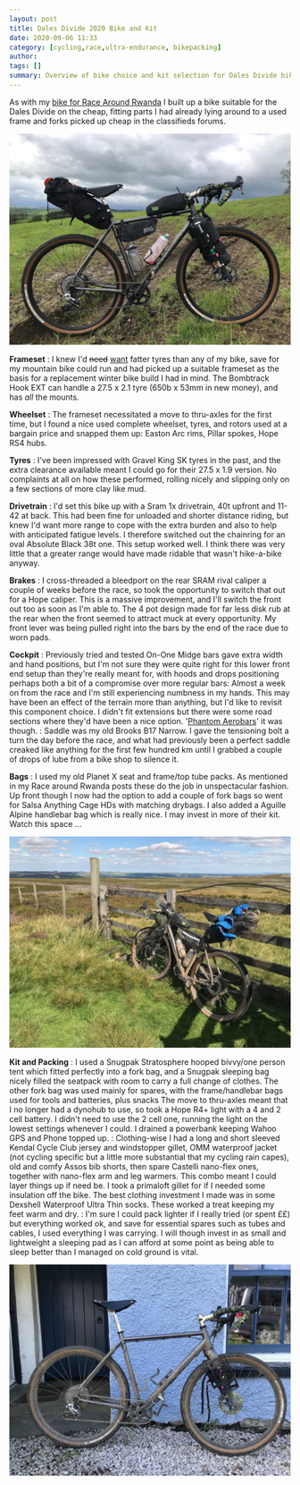 ```yaml
---
layout: post
title: Dales Divide 2020 Bike and Kit
date: 2020-09-06 11:33
category: [cycling,race,ultra-endurance, bikepacking]
author: 
tags: []
summary: Overview of bike choice and kit selection for Dales Divide bikepacking race
---
```


As with my <a href="/race-around-rwanda-the-bike">bike for Race Around Rwanda</a> I built up a bike suitable for the Dales Divide on the cheap, fitting parts I had already lying around to a used frame and forks picked up cheap in the classifieds forums.

![Bombtrack Hook EXT](/img/dd/dd2020-28.jpg)

**Frameset**
: I knew I'd <del>need</del> <ins>want</ins> fatter tyres than any of my bike, save for my mountain bike could run and had picked up a suitable frameset as the basis for a replacement winter bike build I had in mind. The Bombtrack Hook EXT can handle a 27.5 x 2.1 tyre (650b x 53mm in new money), and has _all_ the mounts. 

**Wheelset**
: The frameset necessitated a move to thru-axles for the first time, but I found a nice used complete wheelset, tyres, and rotors used at a bargain price and snapped them up: Easton Arc rims, Pillar spokes, Hope RS4 hubs. 

**Tyres**
: I've been impressed with Gravel King SK tyres in the past, and the extra clearance available meant I could go for their 27.5 x 1.9 version. No complaints at all on how these performed, rolling nicely and slipping only on a few sections of more clay like mud.

**Drivetrain**
: I'd set this bike up with a Sram 1x drivetrain, 40t upfront and 11-42 at back. This had been fine for unloaded and shorter distance riding, but knew I'd want more range to cope with the extra burden and also to help with anticipated fatigue levels. I therefore switched out the chainring for an oval Absolute Black 38t one. This setup worked well. I think there was very little that a greater range would have made ridable that wasn't hike-a-bike anyway. 

**Brakes**
: I cross-threaded a bleedport on the rear SRAM rival caliper a couple of weeks before the race, so took the opportunity to switch that out for a Hope caliper. This is a massive improvement, and I'll switch the front out too as soon as I'm able to. The 4 pot design made for far less disk rub at the rear when the front seemed to attract muck at every opportunity. My front lever was being pulled right into the bars by the end of the race due to worn pads.

**Cockpit**
: Previously tried and tested On-One Midge bars gave extra width and hand positions, but I'm not sure they were quite right for this lower front end setup than they're really meant for, with hoods and drops positioning perhaps both a bit of a compromise over more regular bars: Almost a week on from the race and I'm still experiencing numbness in my hands. This may have been an effect of the terrain more than anything, but I'd like to revisit this component choice. I didn't fit extensions but there were some road sections where they'd have been a nice option. '<a href="https://www.velominati.com/the-lexicon/#terms">Phantom Aerobars</a>' it was though. 
: Saddle was my old Brooks B17 Narrow. I gave the tensioning bolt a turn the day before the race, and what had previously been a perfect saddle creaked like anything for the first few hundred km until I grabbed a couple of drops of lube from a bike shop to silence it. 

**Bags**
: I used my old Planet X seat and frame/top tube packs. As mentioned in my Race around Rwanda posts these do the job in unspectacular fashion. Up front though I now had the option to add a couple of fork bags so went for Salsa Anything Cage HDs with matching drybags. I also added a Aguille Alpine handlebar bag which is really nice. I may invest in more of their kit. Watch this space …

![Bike leant up against fence](/img/dd/dd2020-22.jpg)

**Kit and Packing**
: I used a Snugpak Stratosphere hooped bivvy/one person tent which fitted perfectly into a fork bag, and a Snugpak sleeping bag nicely filled the seatpack with room to carry a full change of clothes. The other fork bag was used mainly for spares, with the frame/handlebar bags used for tools and batteries, plus snacks The move to thru-axles meant that I no longer had a dynohub to use, so took a Hope R4+ light with a 4 and 2 cell battery. I didn't need to use the 2 cell one, running the light on the lowest settings whenever I could. I drained a powerbank keeping Wahoo GPS and Phone topped up.
: Clothing-wise I had a long and short sleeved Kendal Cycle Club jersey and windstopper gillet, OMM waterproof jacket (not cycling specific but a little more substantial that my cycling rain capes), old and comfy Assos bib shorts, then spare Castelli nano-flex ones, together with nano-flex arm and leg warmers. This combo meant I could layer things up if need be. I took a primaloft gillet for if I needed some insulation off the bike. The best clothing investment I made was in some Dexshell Waterproof Ultra Thin socks. These worked a treat keeping my feet warm and dry. 
: I'm sure I could pack lighter if I really tried (or spent ££) but everything worked ok, and save for essential spares such as tubes and cables, I used everything I was carrying. I will though invest in as small and lightweight a sleeping pad as I can afford at some point as being able to sleep better than I managed on cold ground is vital. 

![Bombtrack Hook EXT](/img/dd/dd2020-26.jpg)
